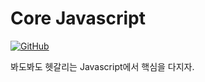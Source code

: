 # Core Javascript

[![GitHub](https://img.shields.io/badge/GitHub-100000?style=for-the-badge&logo=github&logoColor=white)](https://github.com/changicho)

봐도봐도 헷갈리는 Javascript에서 핵심을 다지자.
